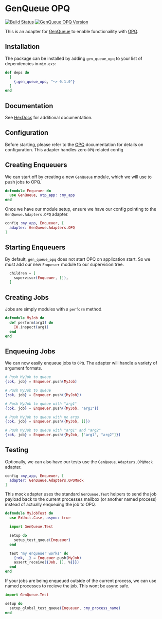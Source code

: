 # GenQueue OPQ
[![Build Status](https://travis-ci.org/nsweeting/gen_queue_opq.svg?branch=master)](https://travis-ci.org/nsweeting/gen_queue_opq)
[![GenQueue OPQ Version](https://img.shields.io/hexpm/v/gen_queue_opq.svg)](https://hex.pm/packages/gen_queue_opq)

This is an adapter for [GenQueue](https://github.com/nsweeting/gen_queue) to enable
functionaility with [OPQ](https://github.com/fredwu/opq).

## Installation

The package can be installed by adding `gen_queue_opq` to your list of dependencies in `mix.exs`:

```elixir
def deps do
  [
    {:gen_queue_opq, "~> 0.1.0"}
  ]
end
```

## Documentation

See [HexDocs](https://hexdocs.pm/gen_queue_opq) for additional documentation.

## Configuration

Before starting, please refer to the [OPQ](https://github.com/fredwu/opq) documentation
for details on configuration. This adapter handles zero `OPQ` related config.

## Creating Enqueuers

We can start off by creating a new `GenQueue` module, which we will use to push jobs to
OPQ.

```elixir
defmodule Enqueuer do
  use GenQueue, otp_app: :my_app
end
```

Once we have our module setup, ensure we have our config pointing to the `GenQueue.Adapters.OPQ`
adapter.

```elixir
config :my_app, Enqueuer, [
  adapter: GenQueue.Adapters.OPQ
]
```

## Starting Enqueuers

By default, `gen_queue_opq` does not start OPQ on application start. So we must add
our new `Enqueuer` module to our supervision tree.

```elixir
  children = [
    supervisor(Enqueuer, []),
  ]
```

## Creating Jobs

Jobs are simply modules with a `perform` method.

```elixir
defmodule MyJob do
  def perform(arg1) do
    IO.inspect(arg1)
  end
end
```

## Enqueuing Jobs

We can now easily enqueue jobs to `OPQ`. The adapter will handle a variety of argument formats.

```elixir
# Push MyJob to queue
{:ok, job} = Enqueuer.push(MyJob)

# Push MyJob to queue
{:ok, job} = Enqueuer.push({MyJob})

# Push MyJob to queue with "arg1"
{:ok, job} = Enqueuer.push({MyJob, "arg1"})

# Push MyJob to queue with no args
{:ok, job} = Enqueuer.push({MyJob, []})

# Push MyJob to queue with "arg1" and "arg2"
{:ok, job} = Enqueuer.push({MyJob, ["arg1", "arg2"]})
```

## Testing

Optionally, we can also have our tests use the `GenQueue.Adapters.OPQMock` adapter.

```elixir
config :my_app, Enqueuer, [
  adapter: GenQueue.Adapters.OPQMock
]
```

This mock adapter uses the standard `GenQueue.Test` helpers to send the job payload
back to the current processes mailbox (or another named process) instead of actually
enqueuing the job to OPQ.

```elixir
defmodule MyJobTest do
  use ExUnit.Case, async: true

  import GenQueue.Test

  setup do
    setup_test_queue(Enqueuer)
  end

  test "my enqueuer works" do
    {:ok, _} = Enqueuer.push(MyJob)
    assert_receive({Job, [], %{}})
  end
end
```

If your jobs are being enqueued outside of the current process, we can use named
processes to recieve the job. This wont be async safe.

```elixir
import GenQueue.Test

setup do
  setup_global_test_queue(Enqueuer, :my_process_name)
end
```
